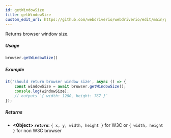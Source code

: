 ```yaml
---
id: getWindowSize
title: getWindowSize
custom_edit_url: https://github.com/webdriverio/webdriverio/edit/main/packages/webdriverio/src/commands/browser/getWindowSize.ts
---
```


Returns browser window size.

##### Usage

```js
browser.getWindowSize()
```

##### Example

```js title="getWindowSize.js"
it('should return browser window size', async () => {
    const windowSize = await browser.getWindowSize();
    console.log(windowSize);
    // outputs `{ width: 1280, height: 767 }`
});
```

##### Returns

- **&lt;Object&gt;**
            **<code><var>return</var></code>:**  `{ x, y, width, height }` for W3C or `{ width, height }` for non W3C browser    


